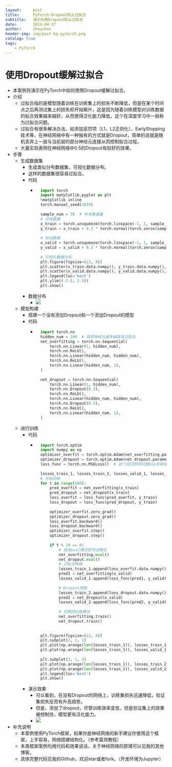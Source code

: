 ```yaml
---
layout:     post
title:      PyTorch-Dropout防止过拟合
subtitle:   演示利用Dropout防止过拟合
date:       2019-04-27
author:     zhouchen
header-img: img/post-bg-pytorch.png
catalog: true
tags:
    - PyTorch
---
```


# 使用Dropout缓解过拟合
- 本案例将演示在PyTorch中如何使用Dropout缓解过拟合。
- 介绍
	- 过拟合指的是模型随着训练在训练集上的损失不断降低，但是在某个时间点之后再测试集上的损失却开始飙升，这是因为随着训练模型对训练数据的拟合效果越来越好，从而使得泛化能力降低，这个在深度学习中一般称为过拟合问题。
	- 过拟合有很多解决办法，如添加惩罚项（L1，L2正则化）、EarlyStopping技术等，在神经网络中有一种独有的方式就是Dropout，简单的说就是随机丢弃上一层与当前层的部分神经元连接从而控制拟合过程。
	- 大量实验表明在神经网络中0.5的Dropout有较好的效果。
- 步骤
	- 生成数据集
		- 生成类似分布数据集，可视化数据分布。
		- 这样的数据集很容易过拟合。
		- 代码
			- ```python
				import torch
				import matplotlib.pyplot as plt
				%matplotlib inline
				torch.manual_seed(2019)
				
				sample_num = 30  # 样本数据量
				# 训练数据
				x_train = torch.unsqueeze(torch.linspace(-1, 1, sample_num), dim=1)
				y_train = x_train + 0.3 * torch.normal(torch.zeros(sample_num, 1), torch.ones(sample_num, 1))  # 指定均值、标准差的正太数据
				
				# 验证数据
				x_valid = torch.unsqueeze(torch.linspace(-1, 1, sample_num), dim=1)
				y_valid = x_valid + 0.3 * torch.normal(torch.zeros(sample_num, 1), torch.ones(sample_num, 1))
				
				# 可视化数据分布
				plt.figure(figsize=(12, 8))
				plt.scatter(x_train.data.numpy(), y_train.data.numpy(), c='red', label='train')
				plt.scatter(x_valid.data.numpy(), y_valid.data.numpy(), c='blue', label='valid')
				plt.legend(loc='best')
				plt.ylim((-2.5, 2.5))
				plt.show()
				```
		- 数据分布
			- ![](https://img-blog.csdnimg.cn/20190427103100157.png)
	- 模型构建
		- 搭建一个没有添加Dropout和一个添加Dropout的模型
		- 代码
			- ```python
				import torch.nn
				hidden_num = 100  # 隐层神经元越多越容易过拟合
				net_overfitting = torch.nn.Sequential(
				    torch.nn.Linear(1, hidden_num),
				    torch.nn.ReLU(),
				    torch.nn.Linear(hidden_num, hidden_num),
				    torch.nn.ReLU(),
				    torch.nn.Linear(hidden_num, 1),
				)
				
				net_dropout = torch.nn.Sequential(
				    torch.nn.Linear(1, hidden_num),
				    torch.nn.Dropout(0.5), 
				    torch.nn.ReLU(),
				    torch.nn.Linear(hidden_num, hidden_num),
				    torch.nn.Dropout(0.5),
				    torch.nn.ReLU(),
				    torch.nn.Linear(hidden_num, 1),
				)
				```
	- 进行训练
		- 代码
			- ```python
				import torch.optim
				import numpy as np
				optimizer_overfit = torch.optim.Adam(net_overfitting.parameters(), lr=0.01)
				optimizer_dropout = torch.optim.Adam(net_dropout.parameters(), lr=0.01)
				loss_func = torch.nn.MSELoss()  # 这个回归预测问题mse具有较好效果
				
				losses_train_1, losses_train_2, losses_valid_1, losses_valid_2 = [], [], [], []
				# 开始训练
				for t in range(500):
				    pred_overfit = net_overfitting(x_train)
				    pred_dropout = net_dropout(x_train)
				    loss_overfit = loss_func(pred_overfit, y_train)
				    loss_dropout = loss_func(pred_dropout, y_train)
				
				    optimizer_overfit.zero_grad()
				    optimizer_dropout.zero_grad()
				    loss_overfit.backward()
				    loss_dropout.backward()
				    optimizer_overfit.step()
				    optimizer_dropout.step()
				    
				    if t % 10 == 0:
				        # 改成eval模式即测试模式
				        net_overfitting.eval()
				        net_dropout.eval() 
				        # 过拟合网络
				        losses_train_1.append(loss_overfit.data.numpy())  # 将训练集损失加入列表
				        pred1 = net_overfitting(x_valid)
				        losses_valid_1.append(loss_func(pred1, y_valid).data.numpy())
				        
				        # Dropout网络
				        losses_train_2.append(loss_dropout.data.numpy())
				        pred2 = net_dropout(x_valid)
				        losses_valid_2.append(loss_func(pred2, y_valid).data.numpy())
				        
				        # 切换回训练模式
				        net_overfitting.train()
				        net_dropout.train() 
				
				        
				plt.figure(figsize=(12, 8))
				plt.subplot(2, 1, 1)
				plt.plot(np.arange(len(losses_train_1)), losses_train_1, label='overfit train loss')
				plt.plot(np.arange(len(losses_train_1)), losses_valid_1, label='overfit valid loss')
				
				plt.subplot(2, 1, 2)
				plt.plot(np.arange(len(losses_train_1)), losses_train_2, label='dropout train loss')
				plt.plot(np.arange(len(losses_train_1)), losses_valid_2, label='dropout valid loss')
				plt.legend(loc='best')
				plt.show()
				```
		- 演示效果
			- 可以看到，在没有Dropout的网络上，训练集损失迅速降低，验证集损失反而有升高趋势。
			- 但是，添加了dropout，尽管训练效率变低，但是验证集上的效果被控制住，模型更有泛化能力。
			- ![](https://img-blog.csdnimg.cn/20190427105528966.png)
- 补充说明
	- 本案例使用PyTorch框架，如果你是神经网络的新手建议你使用这个框架，上手容易，网络搭建结构化。（参考莫烦教程）
	- 本类框架案例均用代码和效果说话，关于神经网络的原理可以见我的其他博客。
	- 具体完整代码见我的Github，欢迎star或者fork。（开发环境为Jupyter）